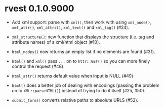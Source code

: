 # rvest 0.1.0.9000

* Add xml support: parse with `xml()`, then work with using `xml_node()`,
  `xml_attr()`, `xml_attrs()`, `xml_text()` and `xml_tag()` (#24).

* `xml_structure()`: new function that displays the structure (i.e. tag
  and attribute names) of a xml/html object (#10).

* `html_nodes()` now returns an empty list if no elements are found (#31).

* `html()` and `xml()` pass `...` on to `httr::GET()` so you can more
  finely control the request (#48).

* `html_attr()` returns default value when input is NULL (#49)

* `html()` does a better job of dealing with encodings (passing the
  problem on to `XML::parseHTML()`) instead of trying to do it itself 
  (#25, #50).

* `submit_form()` converts relative paths to absolute URLS (#52).
